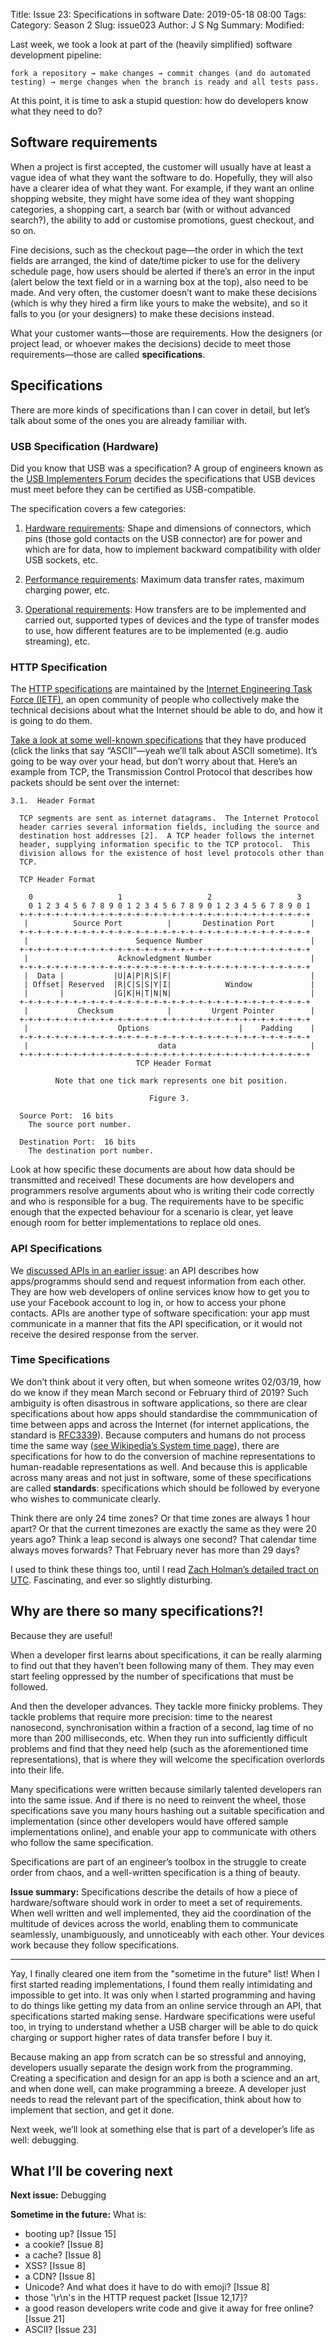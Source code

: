 Title: Issue 23: Specifications in software
Date: 2019-05-18 08:00
Tags: 
Category: Season 2
Slug: issue023
Author: J S Ng
Summary: 
Modified: 

Last week, we took a look at part of the (heavily simplified) software development pipeline:

`fork a repository → make changes → commit changes (and do automated testing) → merge changes when the branch is ready and all tests pass.`

At this point, it is time to ask a stupid question: how do developers know what they need to do?

## Software requirements

When a project is first accepted, the customer will usually have at least a vague idea of what they want the software to do. Hopefully, they will also have a clearer idea of what they want. For example, if they want an online shopping website, they might have some idea of they want shopping categories, a shopping cart, a search bar (with or without advanced search?), the ability to add or customise promotions, guest checkout, and so on.

Fine decisions, such as the checkout page—the order in which the text fields are arranged, the kind of date/time picker to use for the delivery schedule page, how users should be alerted if there’s an error in the input (alert below the text field or in a warning box at the top), also need to be made. And very often, the customer doesn’t want to make these decisions (which is why they hired a firm like yours to make the website), and so it falls to you (or your designers) to make these decisions instead.

What your customer wants—those are requirements. How the designers (or project lead, or whoever makes the decisions) decide to meet those requirements—those are called **specifications**.

## Specifications

There are more kinds of specifications than I can cover in detail, but let’s talk about some of the ones you are already familiar with.

### USB Specification (Hardware)

Did you know that USB was a specification? A group of engineers known as the [USB Implementers Forum](https://www.usb.org/) decides the specifications that USB devices must meet before they can be certified as USB-compatible.

The specification covers a few categories:

1. [Hardware requirements](https://en.wikipedia.org/wiki/USB_hardware#Connectors): Shape and dimensions of connectors, which pins (those gold contacts on the USB connector) are for power and which are for data, how to implement backward compatibility with older USB sockets, etc.

2. [Performance requirements](https://en.wikipedia.org/wiki/USB#Release_versions): Maximum data transfer rates, maximum charging power, etc.

3. [Operational requirements](https://en.wikipedia.org/wiki/USB#System_design): How transfers are to be implemented and carried out, supported types of devices and the type of transfer modes to use, how different features are to be implemented (e.g. audio streaming), etc.

### HTTP Specification

The [HTTP specifications](https://www.w3.org/Protocols/Specs.html) are maintained by the [Internet Engineering Task Force (IETF)](https://www.ietf.org/), an open community of people who collectively make the technical decisions about what the Internet should be able to do, and how it is going to do them.

[Take a look at some well-known specifications](https://www.rfc-editor.org/standards) that they have produced (click the links that say “ASCII”—yeah we’ll talk about ASCII sometime). It’s going to be way over your head, but don’t worry about that. Here’s an example from TCP, the Transmission Control Protocol that describes how packets should be sent over the internet:

```
3.1.  Header Format

  TCP segments are sent as internet datagrams.  The Internet Protocol
  header carries several information fields, including the source and
  destination host addresses [2].  A TCP header follows the internet
  header, supplying information specific to the TCP protocol.  This
  division allows for the existence of host level protocols other than
  TCP.

  TCP Header Format

    0                   1                   2                   3   
    0 1 2 3 4 5 6 7 8 9 0 1 2 3 4 5 6 7 8 9 0 1 2 3 4 5 6 7 8 9 0 1
  +-+-+-+-+-+-+-+-+-+-+-+-+-+-+-+-+-+-+-+-+-+-+-+-+-+-+-+-+-+-+-+-+
   |          Source Port          |       Destination Port        |
  +-+-+-+-+-+-+-+-+-+-+-+-+-+-+-+-+-+-+-+-+-+-+-+-+-+-+-+-+-+-+-+-+
   |                        Sequence Number                        |
  +-+-+-+-+-+-+-+-+-+-+-+-+-+-+-+-+-+-+-+-+-+-+-+-+-+-+-+-+-+-+-+-+
   |                    Acknowledgment Number                      |
  +-+-+-+-+-+-+-+-+-+-+-+-+-+-+-+-+-+-+-+-+-+-+-+-+-+-+-+-+-+-+-+-+
   |  Data |           |U|A|P|R|S|F|                               |
   | Offset| Reserved  |R|C|S|S|Y|I|            Window             |
   |       |           |G|K|H|T|N|N|                               |
  +-+-+-+-+-+-+-+-+-+-+-+-+-+-+-+-+-+-+-+-+-+-+-+-+-+-+-+-+-+-+-+-+
   |           Checksum            |         Urgent Pointer        |
  +-+-+-+-+-+-+-+-+-+-+-+-+-+-+-+-+-+-+-+-+-+-+-+-+-+-+-+-+-+-+-+-+
   |                    Options                    |    Padding    |
  +-+-+-+-+-+-+-+-+-+-+-+-+-+-+-+-+-+-+-+-+-+-+-+-+-+-+-+-+-+-+-+-+
   |                             data                              |
  +-+-+-+-+-+-+-+-+-+-+-+-+-+-+-+-+-+-+-+-+-+-+-+-+-+-+-+-+-+-+-+-+
                            TCP Header Format

          Note that one tick mark represents one bit position.

                               Figure 3.

  Source Port:  16 bits
    The source port number.

  Destination Port:  16 bits
    The destination port number.
```

Look at how specific these documents are about how data should be transmitted and received! These documents are how developers and programmers resolve arguments about who is writing their code correctly and who is responsible for a bug. The requirements have to be specific enough that the expected behaviour for a scenario is clear, yet leave enough room for better implementations to replace old ones.

### API Specifications

We [discussed APIs in an earlier issue](https://buttondown.email/laymansguide/archive/fe8b59fc-c5fd-49f2-9d01-9f21fa3df95c): an API describes how apps/programms should send and request information from each other. They are how web developers of online services know how to get you to use your Facebook account to log in, or how to access your phone contacts. APIs are another type of software specification: your app must communicate in a manner that fits the API specification, or it would not receive the desired response from the server.

### Time Specifications

We don’t think about it very often, but when someone writes 02/03/19, how do we know if they mean March second or February third of 2019? Such ambiguity is often disastrous in software applications, so there are clear specifications about how apps should standardise the commmunication of time between apps and across the Internet (for internet applications, the standard is [RFC3339](https://www.ietf.org/rfc/rfc3339.txt)). Because computers and humans do not process time the same way ([see Wikipedia’s System time page](https://en.wikipedia.org/wiki/System_time)), there are specifications for how to do the conversion of machine representations to human-readable representations as well. And because this is applicable across many areas and not just in software, some of these specifications are called **standards**: specifications which should be followed by everyone who wishes to communicate clearly.

Think there are only 24 time zones? Or that time zones are always 1 hour apart? Or that the current timezones are exactly the same as they were 20 years ago? Think a leap second is always one second? That calendar time always moves forwards? That February never has more than 29 days?

I used to think these things too, until I read [Zach Holman’s detailed tract on UTC](https://zachholman.com/talk/utc-is-enough-for-everyone-right). Fascinating, and ever so slightly disturbing.

## Why are there so many specifications?!

Because they are useful!

When a developer first learns about specifications, it can be really alarming to find out that they haven’t been following many of them. They may even start feeling oppressed by the number of specifications that must be followed.

And then the developer advances. They tackle more finicky problems. They tackle problems that require more precision: time to the nearest nanosecond, synchronisation within a fraction of a second, lag time of no more than 200 milliseconds, etc. When they run into sufficiently difficult problems and find that they need help (such as the aforementioned time representations), that is where they will welcome the specification overlords into their life.

Many specifications were written because similarly talented developers ran into the same issue. And if there is no need to reinvent the wheel, those specifications save you many hours hashing out a suitable specification and implementation (since other developers would have offered sample implementations online), and enable your app to communicate with others who follow the same specification.

Specifications are part of an engineer’s toolbox in the struggle to create order from chaos, and a well-written specification is a thing of beauty.

**Issue summary:** Specifications describe the details of how a piece of hardware/software should work in order to meet a set of requirements. When well written and well implemented, they aid the coordination of the multitude of devices across the world, enabling them to communicate seamlessly, unambiguously, and unnoticeably with each other. Your devices work because they follow specifications.

-----

Yay, I finally cleared one item from the "sometime in the future" list! When I first started reading implementations, I found them really intimidating and impossible to get into. It was only when I started programming and having to do things like getting my data from an online service through an API, that specifications started making sense. Hardware specifications were useful too, in trying to understand whether a USB charger will be able to do quick charging or support higher rates of data transfer before I buy it.

Because making an app from scratch can be so stressful and annoying, developers usually separate the design work from the programming. Creating a specification and design for an app is both a science and an art, and when done well, can make programming a breeze. A developer just needs to read the relevant part of the specification, think about how to implement that section, and get it done.

Next week, we’ll look at something else that is part of a developer’s life as well: debugging.

## What I’ll be covering next

**Next issue:** Debugging

**Sometime in the future:** What is:

- booting up? [Issue 15]
- a cookie? [Issue 8]
- a cache? [Issue 8]
- XSS? [Issue 8]
- a CDN? [Issue 8]
- Unicode? And what does it have to do with emoji? [Issue 8]
- those '\r\n's in the HTTP request packet [Issue 12,17]?
- a good reason developers write code and give it away for free online? [Issue 21]
- ASCII? [Issue 23]
